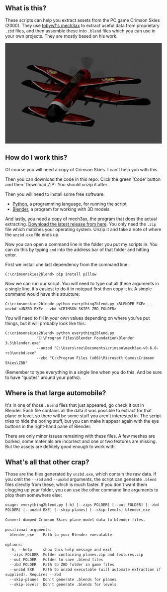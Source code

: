 ## What is this?

These scripts can help you extract assets from the PC game Crimson Skies (2000). They use [tobywf's mech3ax](https://github.com/TerranMechworks/mech3ax) to extract useful data from proprietary `.zbd` files, and then assemble these into `.blend` files which you can use in your own projects. They are mostly based on his work.

![Exported Devastator model shown in Blender](devastator.jpg)

## How do I work this?

Of course you will need a copy of Crimson Skies. I can't help you with this.

Then you can download the code in this repo. Click the green 'Code' button and then 'Download ZIP'. You should unzip it after.

Then you will need to install some free software:

- [Python](https://www.python.org/downloads/), a programming language, for running the script
- [Blender](https://www.blender.org/download/), a program for working with 3D models

And lastly, you need a copy of mech3ax, the program that does the actual extracting. [Download the latest release from here](https://github.com/TerranMechworks/mech3ax/releases/latest). You only need the `.zip` file which matches your operating system. Unzip it and take a note of where the `unzbd.exe` file ends up.

Now you can open a command line in the folder you put my scripts in. You can do this by typing `cmd` into the address bar of that folder and hitting enter.

First we install one last dependency from the command line:
```
C:\crimsonskies2blend> pip install pillow
```
Now we can run our script. You will need to type out all these arguments in a single line, it's easiest to do it in notepad first then copy it in. A simple command would have this structure:
```
C:\crimsonskies2blend> python everything2blend.py <BLENDER EXE> --unzbd <UNZBD EXE> --zbd <CRIMSON SKIES ZBD FOLDER>
```

You will need to fill in your own values depending on where you've put things, but it will probably look like this:
```
C:\crimsonskies2blend> python everything2blend.py 
              "C:\Program Files\Blender Foundation\Blender 3.5\blender.exe"
              --unzbd "C:\Users\roz\Documents\crimson\mech3ax-v0.6.0-rc3\unzbd.exe"
              --zbd "C:\Program Files (x86)\Microsoft Games\Crimson Skies\ZBD"
```
(Remember to type everything in a single line when you do this. And be sure to have "quotes" around your paths).

## Where is that large automobile?

It's in one of those `.blend` files that just appeared, go check it out in Blender. Each file contains all the data it was possible to extract for that plane or level, so there will be some stuff you aren't interested in. The script tries to hide the boring stuff, but you can make it appear again with the eye buttons in the right-hand pane of Blender.

There are only minor issues remaining with these files. A few meshes are borked, some materials are incorrect and one or two textures are missing. But the assets are defiitely good enough to work with.

## What's all that other crap?

Those are the files generated by `unzbd.exe`, which contain the raw data. If you omit the `--zbd` and `--unzbd` arguments, the script can generate `.blend` files directly from these, which is much faster. If you don't want them clogging up your folder, you can use the other command line arguments to plop them somewhere else:
```
usage: everything2blend.py [-h] [--zips FOLDER] [--out FOLDER] [--zbd FOLDER] [--unzbd EXE] [--skip-planes] [--skip-levels] blender_exe

Convert dumped Crimson Skies plane model data to blender files.

positional arguments:
  blender_exe    Path to your Blender executable

options:
  -h, --help     show this help message and exit
  --zips FOLDER  Folder containing planes.zip and textures.zip
  --out FOLDER   Folder to save .blend files
  --zbd FOLDER   Path to ZBD folder in game files
  --unzbd EXE    Path to unzbd executable (will automate extraction if supplied). Requires --zbd
  --skip-planes  Don't generate .blends for planes
  --skip-levels  Don't generate .blends for levels
```